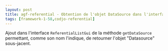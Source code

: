 ```yaml
---
layout: post
title: agf-referential - Obtention de l'objet DataSource dans l'interface ReferentialListGui
tags: [framework-1-58,codjo-referential]
---
```

Ajout dans l'interface ```ReferentialListGui``` de la méthode ```getDataSource``` permettant, comme son nom l'indique, de retourner l'objet "Datasource" sous-jacent. 